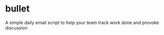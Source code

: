 bullet
======

A simple daily email script to help your team track work done and provoke discussion
